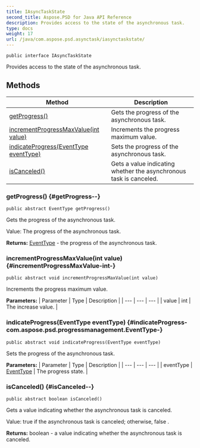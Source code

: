 ```yaml
---
title: IAsyncTaskState
second_title: Aspose.PSD for Java API Reference
description: Provides access to the state of the asynchronous task.
type: docs
weight: 17
url: /java/com.aspose.psd.asynctask/iasynctaskstate/
---
```

```
public interface IAsyncTaskState
```

Provides access to the state of the asynchronous task.
## Methods

| Method | Description |
| --- | --- |
| [getProgress()](#getProgress--) | Gets the progress of the asynchronous task. |
| [incrementProgressMaxValue(int value)](#incrementProgressMaxValue-int-) | Increments the progress maximum value. |
| [indicateProgress(EventType eventType)](#indicateProgress-com.aspose.psd.progressmanagement.EventType-) | Sets the progress of the asynchronous task. |
| [isCanceled()](#isCanceled--) | Gets a value indicating whether the asynchronous task is canceled. |
### getProgress() {#getProgress--}
```
public abstract EventType getProgress()
```


Gets the progress of the asynchronous task.

Value: The progress of the asynchronous task.

**Returns:**
[EventType](../../com.aspose.psd.progressmanagement/eventtype) - the progress of the asynchronous task.
### incrementProgressMaxValue(int value) {#incrementProgressMaxValue-int-}
```
public abstract void incrementProgressMaxValue(int value)
```


Increments the progress maximum value.

**Parameters:**
| Parameter | Type | Description |
| --- | --- | --- |
| value | int | The increase value. |

### indicateProgress(EventType eventType) {#indicateProgress-com.aspose.psd.progressmanagement.EventType-}
```
public abstract void indicateProgress(EventType eventType)
```


Sets the progress of the asynchronous task.

**Parameters:**
| Parameter | Type | Description |
| --- | --- | --- |
| eventType | [EventType](../../com.aspose.psd.progressmanagement/eventtype) | The progress state. |

### isCanceled() {#isCanceled--}
```
public abstract boolean isCanceled()
```


Gets a value indicating whether the asynchronous task is canceled.

Value:  true  if the asynchronous task is canceled; otherwise,  false .

**Returns:**
boolean - a value indicating whether the asynchronous task is canceled.
